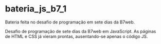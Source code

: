 # bateria_js_b7_1
Bateria feita no desafio de programação em sete dias da B7web.

Desafio de programação de sete dias da B7web em JavaScript. As páginas de HTML e CSS já vieram prontas, ausentando-se apenas o código JS.
